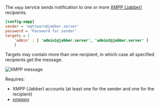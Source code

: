 The `xmpp` service sends notification to one or more [XMPP (Jabber)](http://en.wikipedia.org/wiki/XMPP) recipients.

```ini
[config:xmpp]
sender = 'mqttwarn@jabber.server'
password = 'Password for sender'
targets = {
    'admin' : [ 'admin1@jabber.server', 'admin2@jabber.server' ]
    }
```

Targets may contain more than one recipient, in which case all specified recipients get the message.

![XMPP message](https://raw.githubusercontent.com/jpmens/mqttwarn/master/assets/xmpp.jpg)

Requires:
* XMPP (Jabber) accounts (at least one for the sender and one for the recipient)
* [xmpppy](http://xmpppy.sourceforge.net)